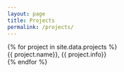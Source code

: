 ```yaml
---
layout: page
title: Projects
permalink: /projects/
---
```

<section>
    <div class="container">
        <div class="post-list">
			{% for project in site.data.projects %}
				<div class = "col-md-3 offset-md-1">
				{{ project.name}},
				{{ project.info}}
				</div>
			{% endfor %}
		</div>
    </div>
</section>
